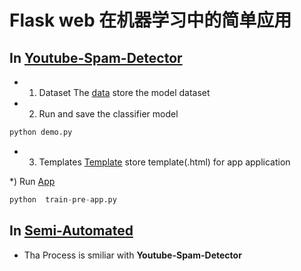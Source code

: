 # Flask web 在机器学习中的简单应用

## In [Youtube-Spam-Detector](./Youtube-Spam-Detector)

* 1) Dataset
The [data](./Youtube-Spam-Detector/data)  store the model dataset

* 2) Run and save the classifier model
```python
python demo.py
```

* 3) Templates
[Template](./Youtube-Spam-Detector/templates) store template(.html) for app application

*) Run [App](./Youtube-Spam-Detector/train-pre-app.py)
```python
python  train-pre-app.py
```

## In [Semi-Automated](./Semi-Automated/Completed-Semi-Automated)
* Tha Process is smiliar with **Youtube-Spam-Detector**
